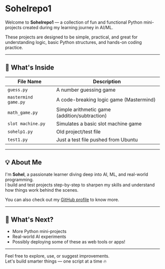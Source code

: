 # Sohelrepo1

Welcome to **Sohelrepo1** — a collection of fun and functional Python mini-projects created during my learning journey in AI/ML.

These projects are designed to be simple, practical, and great for understanding logic, basic Python structures, and hands-on coding practice.

---

## 📂 What's Inside

| File Name            | Description                                 |
|----------------------|---------------------------------------------|
| `guess.py`           | A number guessing game                      |
| `mastermind game.py` | A code-breaking logic game (Mastermind)     |
| `math_game.py`       | Simple arithmetic game (addition/subtraction) |
| `slot machine.py`    | Simulates a basic slot machine game         |
| `sohelp1.py`         | Old project/test file                       |
| `test1.py`           | Just a test file pushed from Ubuntu         |

---

## 💡 About Me

I'm **Sohel**, a passionate learner diving deep into AI, ML, and real-world programming.  
I build and test projects step-by-step to sharpen my skills and understand how things work behind the scenes.

You can also check out my [GitHub profile](https://github.com/sohel134) to know more.

---

## 🚀 What's Next?

- More Python mini-projects
- Real-world AI experiments
- Possibly deploying some of these as web tools or apps!

---

Feel free to explore, use, or suggest improvements.  
Let's build smarter things — one script at a time 🔥
